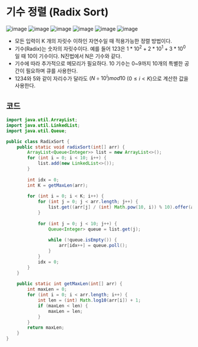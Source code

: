 # 기수 정렬 (Radix Sort)						
![image](https://github.com/Goldbar97/Study/assets/100333239/a27ae7b1-fe87-4bf2-b87f-6d83153f2ed3)
![image](https://github.com/Goldbar97/Study/assets/100333239/7576a1d2-86f0-4442-9475-0da9727606d7)
![image](https://github.com/Goldbar97/Study/assets/100333239/a7468ef5-67b4-4387-b56b-7e180be1f76b)
![image](https://github.com/Goldbar97/Study/assets/100333239/56bf93a1-4c79-4882-9d63-e55274067c5b)
![image](https://github.com/Goldbar97/Study/assets/100333239/236da6e7-b489-4e5c-9ac6-1ad9724a33b7)
![image](https://github.com/Goldbar97/Study/assets/100333239/5cf3e9c7-e38b-40bc-8e93-b0ff8e980cf5)



- 모든 입력이 K 개의 자릿수 이하인 자연수일 때 적용가능한 정렬 방법이다.
- 기수(Radix)는 숫자의 자릿수이다. 예를 들어 123은 $1 * 10^{2} + 2 * 10^{1} + 3 * 10^{0}$ 일 때 10이 기수이다. N진법에서 N은 기수와 같다.
- 기수에 따라 추가적으로 메모리가 필요하다. 10 기수는 0~9까지 10개의 특별한 공간이 필요하며 큐를 사용한다.
- 1234와 5와 같이 자리수가 달라도 $(N \div 10^{i}) mod 10$ $(0 \leq i < K)$으로 계산한 값을 사용한다.

## 코드
```java
import java.util.ArrayList;
import java.util.LinkedList;
import java.util.Queue;

public class RadixSort {
    public static void radixSort(int[] arr) {
        ArrayList<Queue<Integer>> list = new ArrayList<>();
        for (int i = 0; i < 10; i++) {
            list.add(new LinkedList<>());
        }
        
        int idx = 0;
        int K = getMaxLen(arr);
        
        for (int i = 0; i < K; i++) {
            for (int j = 0; j < arr.length; j++) {
                list.get((arr[j] / (int) Math.pow(10, i)) % 10).offer(arr[j]);
            }
            
            for (int j = 0; j < 10; j++) {
                Queue<Integer> queue = list.get(j);
                
                while (!queue.isEmpty()) {
                    arr[idx++] = queue.poll();
                }
            }
            idx = 0;
        }
    }
    
    public static int getMaxLen(int[] arr) {
        int maxLen = 0;
        for (int i = 0; i < arr.length; i++) {
            int len = (int) Math.log10(arr[i]) + 1;
            if (maxLen < len) {
                maxLen = len;
            }
        }
        return maxLen;
    }
}
```
